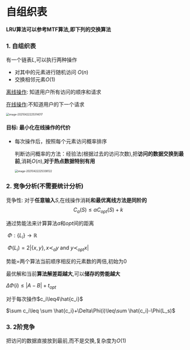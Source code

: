 # 自组织表

**LRU算法可以参考MTF算法,即下列的交换算法**

### 1. 自组织表

有一个链表$L$,可以执行两种操作

- 对其中的元素进行随机访问  $O(n)$
- 交换相邻元素$O(1)$

<u>离线操作</u>: 知道用户所有访问的顺序和请求

<u>在线操作</u>:不知道用户的下一个请求

<img src="C:\Users\PANDA\AppData\Roaming\Typora\typora-user-images\image-20210422225314017.png" alt="image-20210422225314017" style="zoom:50%;" />

#### 目标: 最小化在线操作的代价

- 每次操作后，按照每个元素访问概率排序

  判断访问概率的方法：经验法(根据过去的访问次数),把**访问的数据交换到最前**,消耗$O(n)$,**对于热点数据特别有用**

  <img src="C:\Users\PANDA\AppData\Roaming\Typora\typora-user-images\image-20210422225338122.png" alt="image-20210422225338122" style="zoom:50%;" />

### 2. 竞争分析(不需要统计分析)

竞争性: 对于**任意输入**$S$,在线操作消耗**和最优离线方法是同阶的**
$$
C_a(S)\leq\alpha C_{opt}(S) + k
$$

通过势能法来计算算法$a$和$opt$间的距离

​	$\Phi:\{L_i\}\rightarrow\mathbb{R}$

​	$\Phi(L_i)=2|\{x,y\},x\prec_{a}y\text{ and }y\prec_{opt}x|$

势能=两个算法当前顺序相反的元素数的两倍,初始为0

最优解和当前**算法解差距越大**,可以**储存的势能越大**

$\Delta\Phi(i)\leq|A-B|+t_{opt}$

对于每次操作$c_i\leq4\hat{c_i}$

$\sum c_i\leq \sum \hat{c_i}+\Delta\Phi(i)\leq\sum \hat{c_i}-\Phi(L_s)$



### 3. 2阶竞争

把访问的数据直接放到最前,而不是交换,复杂度为$O(1)$


